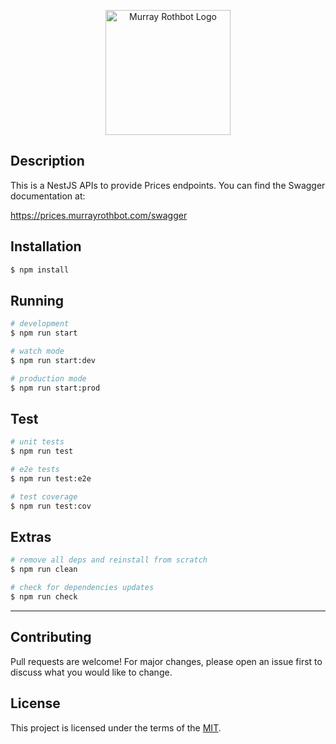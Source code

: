 <p align="center"><img src="https://avatars.githubusercontent.com/u/119825865?s=200&v=4" width="200" alt="Murray Rothbot Logo" />
</p>

## Description

This is a NestJS APIs to provide Prices endpoints.
You can find the Swagger documentation at:

https://prices.murrayrothbot.com/swagger

## Installation

```bash
$ npm install
```

## Running

```bash
# development
$ npm run start

# watch mode
$ npm run start:dev

# production mode
$ npm run start:prod
```

## Test

```bash
# unit tests
$ npm run test

# e2e tests
$ npm run test:e2e

# test coverage
$ npm run test:cov
```

## Extras

```bash
# remove all deps and reinstall from scratch
$ npm run clean

# check for dependencies updates
$ npm run check
```

---

## Contributing

Pull requests are welcome! For major changes, please open an issue first to discuss what you would like to change.

## License

This project is licensed under the terms of the [MIT](./LICENSE).

